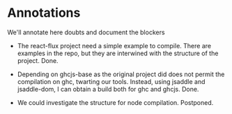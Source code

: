 # Annotations

We'll annotate here doubts and document the blockers

* The react-flux project need a simple example to compile. There are examples in
  the repo, but they are interwined with the structure of the project. Done.

* Depending on ghcjs-base as the original project did does not permit the
  compilation on ghc, twarting our tools. Instead, using jsaddle and
  jsaddle-dom, I can obtain a build both for ghc and ghcjs. Done.
  
* We could investigate the structure for node compilation. Postponed.
